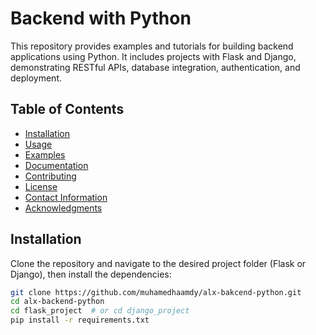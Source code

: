 # Backend with Python

This repository provides examples and tutorials for building backend applications using Python. It includes projects with Flask and Django, demonstrating RESTful APIs, database integration, authentication, and deployment.

## Table of Contents
- [Installation](#installation)
- [Usage](#usage)
- [Examples](#examples)
- [Documentation](#documentation)
- [Contributing](#contributing)
- [License](#license)
- [Contact Information](#contact-information)
- [Acknowledgments](#acknowledgments)

## Installation

Clone the repository and navigate to the desired project folder (Flask or Django), then install the dependencies:

```sh
git clone https://github.com/muhamedhaamdy/alx-bakcend-python.git
cd alx-backend-python
cd flask_project  # or cd django_project
pip install -r requirements.txt

